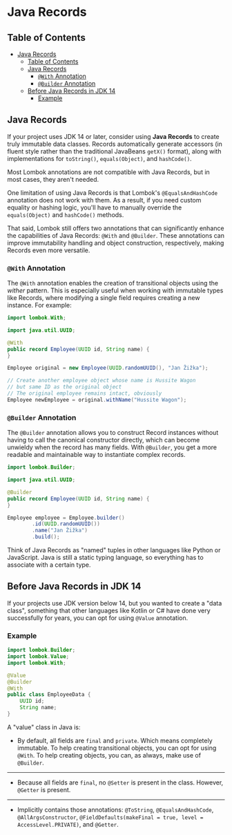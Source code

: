 # Java Records

## Table of Contents

<!-- TOC -->
* [Java Records](#java-records)
  * [Table of Contents](#table-of-contents)
  * [Java Records](#java-records-1)
    * [`@With` Annotation](#with-annotation)
    * [`@Builder` Annotation](#builder-annotation)
  * [Before Java Records in JDK 14](#before-java-records-in-jdk-14)
    * [Example](#example)
<!-- TOC -->

## Java Records

If your project uses JDK 14 or later, consider using **Java Records** to create truly immutable data classes. Records
automatically generate accessors (in fluent style rather than the traditional JavaBeans `getX()` format), along with
implementations for `toString()`, `equals(Object)`, and `hashCode()`.

Most Lombok annotations are not compatible with Java Records, but in most cases, they aren't needed.

One limitation of using Java Records is that Lombok's `@EqualsAndHashCode` annotation does not work with them. As a
result, if you need custom equality or hashing logic, you'll have to manually override the `equals(Object)` and
`hashCode()` methods.

That said, Lombok still offers two annotations that can significantly enhance the capabilities of Java Records: `@With`
and `@Builder`. These annotations can improve immutability handling and object construction, respectively, making
Records even more versatile.

### `@With` Annotation

The `@With` annotation enables the creation of transitional objects using the *wither* pattern. This is especially
useful when working with immutable types like Records, where modifying a single field requires creating a new instance.
For example:

```java
import lombok.With;

import java.util.UUID;

@With
public record Employee(UUID id, String name) {
}

Employee original = new Employee(UUID.randomUUID(), "Jan Žižka");

// Create another employee object whose name is Hussite Wagon
// but same ID as the original object
// The original employee remains intact, obviously
Employee newEmployee = original.withName("Hussite Wagon");
```

### `@Builder` Annotation

The `@Builder` annotation allows you to construct Record instances without having to call the canonical constructor
directly, which can become unwieldy when the record has many fields. With `@Builder`, you get a more readable and
maintainable way to instantiate complex records.

```java
import lombok.Builder;

import java.util.UUID;

@Builder
public record Employee(UUID id, String name) {
}

Employee employee = Employee.builder()
        .id(UUID.randomUUID())
        .name("Jan Žižka")
        .build();

```

Think of Java Records as "named" tuples in other languages like Python or JavaScript. Java is still a static typing
language, so everything has to associate with a certain type.

## Before Java Records in JDK 14

If your projects use JDK version below 14, but you wanted to create a "data class", something that other languages like
Kotlin or C# have done very successfully for years, you can opt for using `@Value` annotation.

### Example

```java
import lombok.Builder;
import lombok.Value;
import lombok.With;

@Value
@Builder
@With
public class EmployeeData {
    UUID id;
    String name;
}
```

A "value" class in Java is:

* By default, all fields are `final` and `private`. Which means completely immutable. To help creating transitional
  objects, you can opt for using `@With`. To help creating objects, you can, as always, make use of `@Builder`.

---

* Because all fields are `final`, no `@Setter` is present in the class. However, `@Getter` is present.

---

* Implicitly contains those annotations: `@ToString`, `@EqualsAndHashCode`, `@AllArgsConstructor`,
  `@FieldDefaults(makeFinal = true, level = AccessLevel.PRIVATE)`, and `@Getter`.